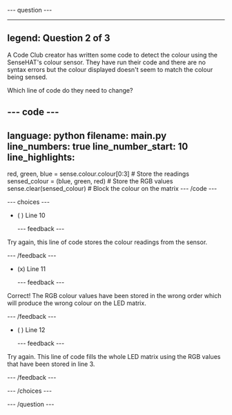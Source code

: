 
--- question ---

---
legend: Question 2 of 3
---

A Code Club creator has written some code to detect the colour using the SenseHAT's colour sensor. They have run their code and there are no syntax errors but the colour displayed doesn't seem to match the colour being sensed. 

Which line of code do they need to change?

--- code ---
---
language: python
filename: main.py
line_numbers: true
line_number_start: 10
line_highlights: 
---
  red, green, blue = sense.colour.colour[0:3] # Store the readings
  sensed_colour = (blue, green, red) # Store the RGB values
  sense.clear(sensed_colour) # Block the colour on the matrix
--- /code ---

--- choices ---

- ( ) Line 10

  --- feedback ---

Try again, this line of code stores the colour readings from the sensor. 

  --- /feedback ---

- (x) Line 11

  --- feedback ---

Correct! The RGB colour values have been stored in the wrong order which will produce the wrong colour on the LED matrix.

  --- /feedback ---

- ( ) Line 12

  --- feedback ---

Try again. This line of code fills the whole LED matrix using the RGB values that have been stored in line 3.

  --- /feedback ---

--- /choices ---

--- /question ---
